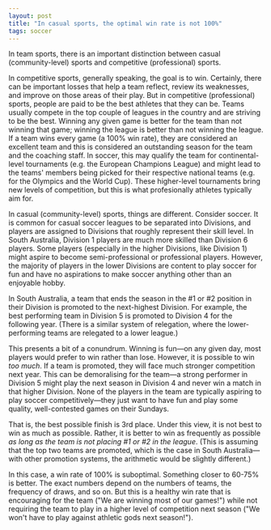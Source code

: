 ```yaml
---
layout: post
title: "In casual sports, the optimal win rate is not 100%"
tags: soccer
---
```


In team sports, there is an important distinction between casual (community-level) sports and competitive (professional) sports.

In competitive sports, generally speaking, the goal is to win. Certainly, there can be important losses that help a team reflect, review its weaknesses, and improve on those areas of their play. But in competitive (professional) sports, people are paid to be the best athletes that they can be. Teams usually compete in the top couple of leagues in the country and are striving to be the best. Winning any given game is better for the team than not winning that game; winning the league is better than not winning the league. If a team wins every game (a 100% win rate), they are considered an excellent team and this is considered an outstanding season for the team and the coaching staff. In soccer, this may qualify the team for continental-level tournaments (e.g. the European Champions League) and might lead to the teams' members being picked for their respective national teams (e.g. for the Olympics and the World Cup). These higher-level tournaments bring new levels of competition, but this is what profesionally athletes typically aim for.

In casual (community-level) sports, things are different. Consider soccer. It is common for casual soccer leagues to be separated into Divisions, and players are assigned to Divisions that roughly represent their skill level. In South Australia, Division 1 players are much more skilled than Division 6 players. Some players (especially in the higher Divisions, like Division 1) might aspire to become semi-professional or professional players. However, the majority of players in the lower Divisions are content to play soccer for fun and have no aspirations to make soccer anything other than an enjoyable hobby.

In South Australia, a team that ends the season in the #1 or #2 position in their Division is promoted to the next-highest Division. For example, the best performing team in Division 5 is promoted to Division 4 for the following year. (There is a similar system of relegation, where the lower-performing teams are relegated to a lower league.)

This presents a bit of a conundrum. Winning is fun—on any given day, most players would prefer to win rather than lose. However, it is possible to win *too much*. If a team is promoted, they will face much stronger competition next year. This can be demoralising for the team—a strong performer in Division 5 might play the next season in Division 4 and never win a match in that higher Division. None of the players in the team are typically aspiring to play soccer competitively—they just want to have fun and play some quality, well-contested games on their Sundays.

That is, the best possible finish is 3rd place. Under this view, it is not best to win as much as possible. Rather, it is better to win as frequently as possible *as long as the team is not placing #1 or #2 in the league*. (This is assuming that the top two teams are promoted, which is the case in South Australia—with other promotion systems, the arithmetic would be slightly different.)

In this case, a win rate of 100% is suboptimal. Something closer to 60-75% is better. The exact numbers depend on the numbers of teams, the frequency of draws, and so on. But this is a healthy win rate that is encouraging for the team ("We are winning most of our games!") while not requiring the team to play in a higher level of competition next season ("We won't have to play against athletic gods next season!").
